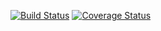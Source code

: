 [![Build Status](https://travis-ci.org/ccnmtl/django-waterquality.svg?branch=master)](https://travis-ci.org/ccnmtl/django-waterquality)
[![Coverage Status](https://coveralls.io/repos/github/ccnmtl/django-waterquality/badge.svg?branch=master)](https://coveralls.io/github/ccnmtl/django-waterquality?branch=master)
